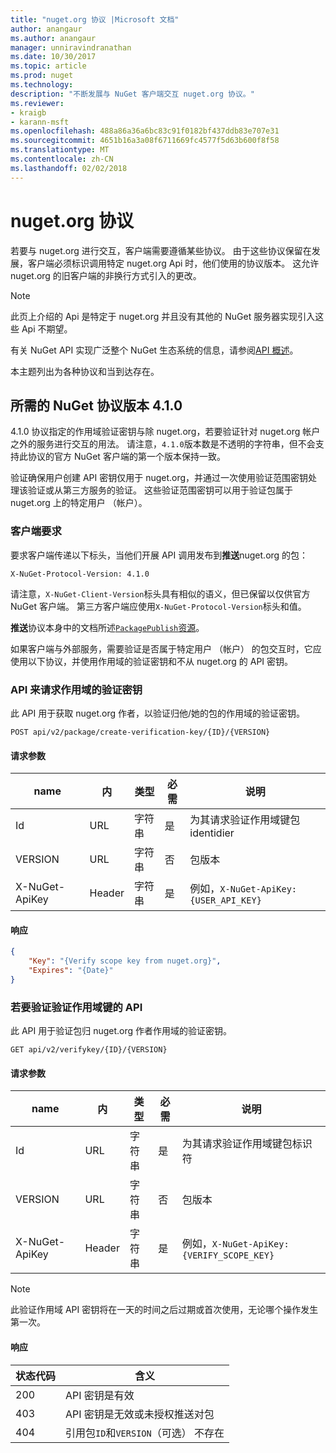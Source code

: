 ```yaml
---
title: "nuget.org 协议 |Microsoft 文档"
author: anangaur
ms.author: anangaur
manager: unniravindranathan
ms.date: 10/30/2017
ms.topic: article
ms.prod: nuget
ms.technology: 
description: "不断发展与 NuGet 客户端交互 nuget.org 协议。"
ms.reviewer:
- kraigb
- karann-msft
ms.openlocfilehash: 488a86a36a6bc83c91f0182bf437ddb83e707e31
ms.sourcegitcommit: 4651b16a3a08f6711669fc4577f5d63b600f8f58
ms.translationtype: MT
ms.contentlocale: zh-CN
ms.lasthandoff: 02/02/2018
---
```

# <a name="nugetorg-protocols"></a>nuget.org 协议

若要与 nuget.org 进行交互，客户端需要遵循某些协议。 由于这些协议保留在发展，客户端必须标识调用特定 nuget.org Api 时，他们使用的协议版本。 这允许 nuget.org 的旧客户端的非换行方式引入的更改。

> [!Note]
> 此页上介绍的 Api 是特定于 nuget.org 并且没有其他的 NuGet 服务器实现引入这些 Api 不期望。 

有关 NuGet API 实现广泛整个 NuGet 生态系统的信息，请参阅[API 概述](overview.md)。

本主题列出为各种协议和当到达存在。

## <a name="nuget-protocol-version-410"></a>所需的 NuGet 协议版本 4.1.0

4.1.0 协议指定的作用域验证密钥与除 nuget.org，若要验证针对 nuget.org 帐户之外的服务进行交互的用法。 请注意，`4.1.0`版本数是不透明的字符串，但不会支持此协议的官方 NuGet 客户端的第一个版本保持一致。

验证确保用户创建 API 密钥仅用于 nuget.org，并通过一次使用验证范围密钥处理该验证或从第三方服务的验证。 这些验证范围密钥可以用于验证包属于 nuget.org 上的特定用户 （帐户）。

### <a name="client-requirement"></a>客户端要求

要求客户端传递以下标头，当他们开展 API 调用发布到**推送**nuget.org 的包：

    X-NuGet-Protocol-Version: 4.1.0

请注意，`X-NuGet-Client-Version`标头具有相似的语义，但已保留以仅供官方 NuGet 客户端。 第三方客户端应使用`X-NuGet-Protocol-Version`标头和值。

**推送**协议本身中的文档所述[`PackagePublish`资源](package-publish-resource.md)。

如果客户端与外部服务，需要验证是否属于特定用户 （帐户） 的包交互时，它应使用以下协议，并使用作用域的验证密钥和不从 nuget.org 的 API 密钥。

### <a name="api-to-request-a-verify-scope-key"></a>API 来请求作用域的验证密钥

此 API 用于获取 nuget.org 作者，以验证归他/她的包的作用域的验证密钥。

    POST api/v2/package/create-verification-key/{ID}/{VERSION}

#### <a name="request-parameters"></a>请求参数

name           | 内     | 类型   | 必需 | 说明
-------------- | ------ | ------ | -------- | -----
Id             | URL    | 字符串 | 是      | 为其请求验证作用域键包 identidier
VERSION        | URL    | 字符串 | 否       | 包版本
X-NuGet-ApiKey | Header | 字符串 | 是      | 例如，`X-NuGet-ApiKey: {USER_API_KEY}`

#### <a name="response"></a>响应

```json
{
    "Key": "{Verify scope key from nuget.org}",
    "Expires": "{Date}"
}
```

### <a name="api-to-verify-the-verify-scope-key"></a>若要验证验证作用域键的 API

此 API 用于验证包归 nuget.org 作者作用域的验证密钥。

    GET api/v2/verifykey/{ID}/{VERSION}

#### <a name="request-parameters"></a>请求参数

name           | 内     | 类型   | 必需 | 说明
-------------  | ------ | ------ | -------- | -----
Id             | URL    | 字符串 | 是      | 为其请求验证作用域键包标识符
VERSION        | URL    | 字符串 | 否       | 包版本
X-NuGet-ApiKey | Header | 字符串 | 是      | 例如，`X-NuGet-ApiKey: {VERIFY_SCOPE_KEY}`

> [!Note]
> 此验证作用域 API 密钥将在一天的时间之后过期或首次使用，无论哪个操作发生第一次。

#### <a name="response"></a>响应

状态代码 | 含义
----------- | -------
200         | API 密钥是有效
403         | API 密钥是无效或未授权推送对包
404         | 引用包`ID`和`VERSION`（可选） 不存在
